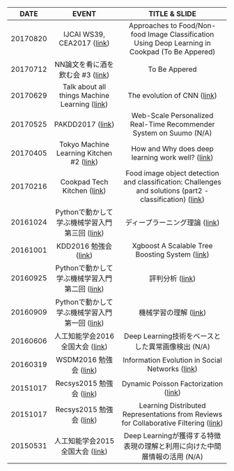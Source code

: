 | DATE | EVENT | TITLE & SLIDE |
|:-----------:|:------------:|:------------:|
| 20170820 | IJCAI WS39, CEA2017 ([link](http://www.mm.media.kyoto-u.ac.jp/CEA2017/)) | Approaches to Food/Non-food Image Classification Using Deop Learning in Cookpad (To Be Appered)  |
| 20170712 | NN論文を肴に酒を飲む会 #3 ([link](https://tfug-tokyo.connpass.com/event/60292/?utm_campaign=event_participate_to_follower&utm_medium=facebook&utm_source=notifications)) | To Be Appered  |
| 20170629 | Talk about all things Machine Learning ([link](https://www.meetup.com/tokyo-machine-learning-kitchen/events/240684094/)) | The evolution of CNN ([link](https://speakerdeck.com/diracdiego/the-evolution-of-cnn))  |
| 20170525 | PAKDD2017 ([link](http://pakdd2017.snu.ac.kr/index.php)) | Web-Scale Personalized Real-Time Recommender System on Suumo (N/A)  |
| 20170405 | Tokyo Machine Learning Kitchen #2 ([link](https://www.meetup.com/tokyo-machine-learning-kitchen/events/238314092/)) | How and Why does deep learning work well? ([link](https://speakerdeck.com/diracdiego/20170405-mlkitchen2))  |
| 20170216 | Cookpad Tech Kitchen ([link](https://cookpad.connpass.com/event/49324/)) | Food image object detection and classification: Challenges and solutions (part2 - classification) ([link](https://speakerdeck.com/diracdiego/20170216-techkitchen-foodimage-classification))  |
| 20161024 | Pythonで動かして学ぶ機械学習入門第三回 ([link](https://shiroyagi.connpass.com/event/41884/)) | ディープラーニング理論 ([link](https://speakerdeck.com/diracdiego/pythondedong-kasitexue-buji-jie-xue-xi-ru-men-di-san-hui-deipuraninguli-lun))  |
| 20161001 | KDD2016 勉強会([link](https://atnd.org/events/80771)) | Xgboost A Scalable Tree Boosting System ([link](https://speakerdeck.com/diracdiego/kdd2016mian-qiang-hui-ju-tian-xgboost))  |
| 20160925 | Pythonで動かして学ぶ機械学習入門第二回 ([link](https://shiroyagi.connpass.com/event/40028/)) | 評判分析 ([link](https://speakerdeck.com/diracdiego/pythondedong-kasitexue-buji-jie-xue-xi-ru-men-di-er-hui-ping-pan-fen-xi))  |
| 20160909 | Pythonで動かして学ぶ機械学習入門第一回 ([link](https://shiroyagi.connpass.com/event/38192/)) | 機械学習の理解 ([link](https://speakerdeck.com/diracdiego/pythondedong-kasitexue-buji-jie-xue-xi-ru-men-di-hui-ji-jie-xue-xi-falseli-jie))  |
| 20160606 | 人工知能学会2016 全国大会 ([link](http://www.ai-gakkai.or.jp/jsai2016/)) | Deep Learning技術をベースとした異常画像検出 (N/A)  |
| 20160319 | WSDM2016 勉強会 ([link](https://atnd.org/events/74341)) | Information Evolution in Social Networks ([link](https://speakerdeck.com/diracdiego/wsdm2016mian-qiang-hui-zi-liao))  |
| 20151017 | Recsys2015 勉強会 ([link](https://connpass.com/event/20664/)) | Dynamic Poisson Factorization ([link](https://speakerdeck.com/diracdiego/recsysmian-qiang-hui-2015zi-liao-2))  |
| 20151017 | Recsys2015 勉強会 ([link](https://connpass.com/event/20664/)) | Learning Distributed Representations from Reviews for Collaborative Filtering ([link](https://speakerdeck.com/diracdiego/recsysmian-qiang-hui-2015zi-liao-1))  |
| 20150531 | 人工知能学会2015 全国大会 ([link](http://www.ai-gakkai.or.jp/jsai2015/)) | Deep Learningが獲得する特徴表現の理解と利用に向けた中間層情報の活用 (N/A)  |
